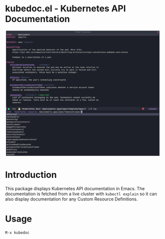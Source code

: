 # kubedoc.el - Kubernetes API Documentation

![Screenshot of kubedoc.el](/screenshot.png?raw=true)

# Introduction

This package displays Kubernetes API documentation in Emacs.
The documentation is fetched from a live cluster with `kubectl explain` so it can also display documentation for any Custom Resource Definitions.

# Usage

```
M-x kubedoc
```
